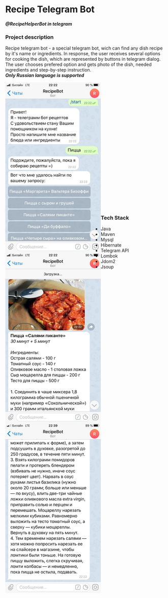 # Recipe Telegram Bot 
#### *@RecipeHelperBot in telegram*

### Project description
Recipe telegram bot - a special telegram bot, wich can find any dish recipe by it's name or ingredients.
In response, the user receives several options for cooking the dish, which are represented by buttons in telegram dialog. 
The user chooses prefered option and gets photo of the dish, needed ingredients and step-by-step instruction.  
***Only Russian language is supported***

<a href="url"><img src="https://github.com/AlexDvoretskiy/RecipeTelegramBot/blob/master/screenshots/recipeBot_1.jpeg" align="left" width="300" ></a>

<a href="url"><img src="https://github.com/AlexDvoretskiy/RecipeTelegramBot/blob/master/screenshots/recipeBot_2.jpeg" align="left" width="300" ></a>

<a href="url"><img src="https://github.com/AlexDvoretskiy/RecipeTelegramBot/blob/master/screenshots/recipeBot_3.jpeg" align="left" width="300" ></a>
<br/><br/><br/><br/><br/><br/><br/><br/><br/><br/><br/><br/><br/><br/><br/><br/><br/><br/><br/><br/><br/><br/><br/>

### Tech Stack
* Java
* Maven
* Mysql
* Hibernate
* Telegram API
* Lombok
* Jdom2
* Jsoup
